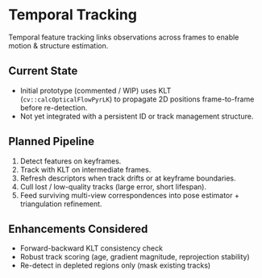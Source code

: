 # Temporal Tracking

Temporal feature tracking links observations across frames to enable motion & structure estimation.

## Current State
- Initial prototype (commented / WIP) uses KLT (`cv::calcOpticalFlowPyrLK`) to propagate 2D positions frame-to-frame before re-detection.
- Not yet integrated with a persistent ID or track management structure.

## Planned Pipeline
1. Detect features on keyframes.
2. Track with KLT on intermediate frames.
3. Refresh descriptors when track drifts or at keyframe boundaries.
4. Cull lost / low-quality tracks (large error, short lifespan).
5. Feed surviving multi-view correspondences into pose estimator + triangulation refinement.

## Enhancements Considered
- Forward-backward KLT consistency check
- Robust track scoring (age, gradient magnitude, reprojection stability)
- Re-detect in depleted regions only (mask existing tracks)
